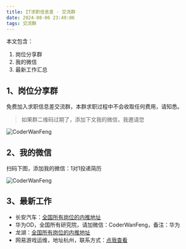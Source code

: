 ```yaml
---
title: IT求职信息差 · 交流群
date: 2024-08-06 23:49:06
tags: 交流群
---
```



本文包含：
1. 岗位分享群
2. 我的微信
3. 最新工作汇总


## 1、岗位分享群

免费加入求职信息差交流群，本群求职过程中不会收取任何费用，请知悉。

> 如果群二维码过期了，添加下文我的微信，我邀请您


![CoderWanFeng](https://cos.python-office.com/9-it-work.jpg)

## 2、我的微信

扫码下图，添加我的微信：1对1投递简历


![CoderWanFeng](https://cos.python-office.com/wechat/wechat.jpg)

## 3、最新工作

- 长安汽车：[全国所有岗位的内推地址](https://neitui.italent.cn/changanqiche/sharejobs?shareId=afa4404e-6699-4662-9f1c-74bfdb257c01&language=zh_CN)
- 华为OD，全国所有研究院，请加微信：CoderWanFeng，备注：华为
- 龙湖：[全国所有岗位的内推地址](http://s.gllue.com/Z7v5dqh9)
- 网易游戏运维，地址杭州，联系方式：[点我查看](https://mp.weixin.qq.com/s/2y3_U1T_SHPR-Eez0V4bfQ)
